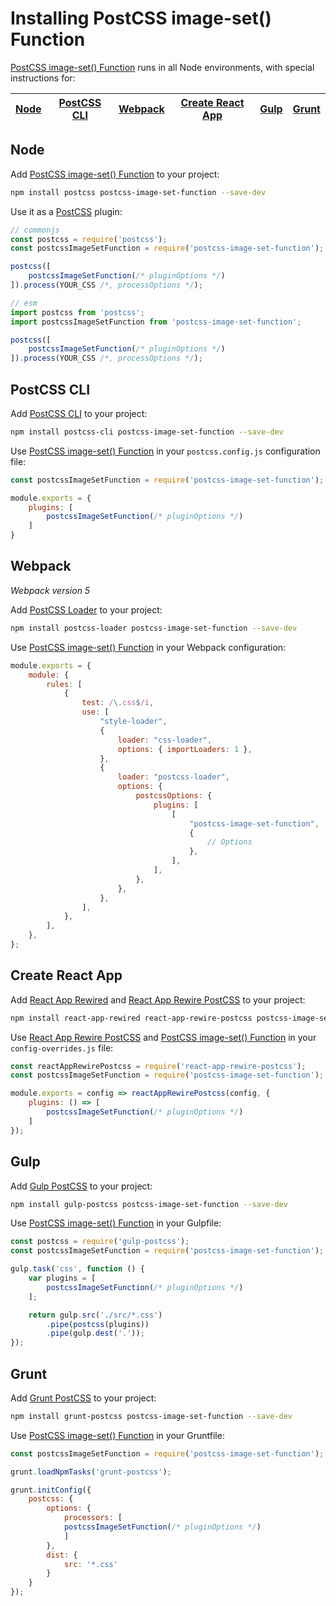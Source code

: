 # Installing PostCSS image-set() Function

[PostCSS image-set() Function] runs in all Node environments, with special instructions for:

| [Node](#node) | [PostCSS CLI](#postcss-cli) | [Webpack](#webpack) | [Create React App](#create-react-app) | [Gulp](#gulp) | [Grunt](#grunt) |
| --- | --- | --- | --- | --- | --- |

## Node

Add [PostCSS image-set() Function] to your project:

```bash
npm install postcss postcss-image-set-function --save-dev
```

Use it as a [PostCSS] plugin:

```js
// commonjs
const postcss = require('postcss');
const postcssImageSetFunction = require('postcss-image-set-function');

postcss([
	postcssImageSetFunction(/* pluginOptions */)
]).process(YOUR_CSS /*, processOptions */);
```

```js
// esm
import postcss from 'postcss';
import postcssImageSetFunction from 'postcss-image-set-function';

postcss([
	postcssImageSetFunction(/* pluginOptions */)
]).process(YOUR_CSS /*, processOptions */);
```

## PostCSS CLI

Add [PostCSS CLI] to your project:

```bash
npm install postcss-cli postcss-image-set-function --save-dev
```

Use [PostCSS image-set() Function] in your `postcss.config.js` configuration file:

```js
const postcssImageSetFunction = require('postcss-image-set-function');

module.exports = {
	plugins: [
		postcssImageSetFunction(/* pluginOptions */)
	]
}
```

## Webpack

_Webpack version 5_

Add [PostCSS Loader] to your project:

```bash
npm install postcss-loader postcss-image-set-function --save-dev
```

Use [PostCSS image-set() Function] in your Webpack configuration:

```js
module.exports = {
	module: {
		rules: [
			{
				test: /\.css$/i,
				use: [
					"style-loader",
					{
						loader: "css-loader",
						options: { importLoaders: 1 },
					},
					{
						loader: "postcss-loader",
						options: {
							postcssOptions: {
								plugins: [
									[
										"postcss-image-set-function",
										{
											// Options
										},
									],
								],
							},
						},
					},
				],
			},
		],
	},
};
```

## Create React App

Add [React App Rewired] and [React App Rewire PostCSS] to your project:

```bash
npm install react-app-rewired react-app-rewire-postcss postcss-image-set-function --save-dev
```

Use [React App Rewire PostCSS] and [PostCSS image-set() Function] in your
`config-overrides.js` file:

```js
const reactAppRewirePostcss = require('react-app-rewire-postcss');
const postcssImageSetFunction = require('postcss-image-set-function');

module.exports = config => reactAppRewirePostcss(config, {
	plugins: () => [
		postcssImageSetFunction(/* pluginOptions */)
	]
});
```

## Gulp

Add [Gulp PostCSS] to your project:

```bash
npm install gulp-postcss postcss-image-set-function --save-dev
```

Use [PostCSS image-set() Function] in your Gulpfile:

```js
const postcss = require('gulp-postcss');
const postcssImageSetFunction = require('postcss-image-set-function');

gulp.task('css', function () {
	var plugins = [
		postcssImageSetFunction(/* pluginOptions */)
	];

	return gulp.src('./src/*.css')
		.pipe(postcss(plugins))
		.pipe(gulp.dest('.'));
});
```

## Grunt

Add [Grunt PostCSS] to your project:

```bash
npm install grunt-postcss postcss-image-set-function --save-dev
```

Use [PostCSS image-set() Function] in your Gruntfile:

```js
const postcssImageSetFunction = require('postcss-image-set-function');

grunt.loadNpmTasks('grunt-postcss');

grunt.initConfig({
	postcss: {
		options: {
			processors: [
			postcssImageSetFunction(/* pluginOptions */)
			]
		},
		dist: {
			src: '*.css'
		}
	}
});
```

[Gulp PostCSS]: https://github.com/postcss/gulp-postcss
[Grunt PostCSS]: https://github.com/nDmitry/grunt-postcss
[PostCSS]: https://github.com/postcss/postcss
[PostCSS CLI]: https://github.com/postcss/postcss-cli
[PostCSS Loader]: https://github.com/postcss/postcss-loader
[PostCSS image-set() Function]: https://github.com/csstools/postcss-plugins/tree/main/plugins/postcss-image-set-function
[React App Rewire PostCSS]: https://github.com/csstools/react-app-rewire-postcss
[React App Rewired]: https://github.com/timarney/react-app-rewired
